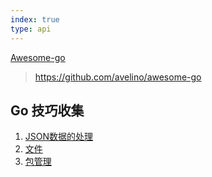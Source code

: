 ```yaml
---
index: true
type: api
---
```


[Awesome-go](./awesome-go/) 

> https://github.com/avelino/awesome-go

## Go 技巧收集

1. [JSON数据的处理](./json/)
1. [文件](./file/)
1. [包管理](./package/)
